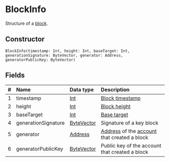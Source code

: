 # BlockInfo

Structure of a [block](/en/blockchain/block).

## Constructor

``` ride
BlockInfo(timestamp: Int, height: Int, baseTarget: Int, generationSignature: ByteVector, generator: Address, generatorPublicKey: ByteVector)
```

## Fields

|   #   | Name | Data type | Description |
| :--- | :--- | :--- | :--- |
| 1 | timestamp | [Int](/en/ride/data-types/int) | [Block timestamp](/en/blockchain/block/block-timestamp) |
| 2 | height | [Int](/en/ride/data-types/int) | [Block height](/en/blockchain/block/block-height) |
| 3 | baseTarget | [Int](/en/ride/data-types/int) | [Base target](/en/blockchain/block/block-generation/base-target) |
| 4 | generationSignature | [ByteVector](/en/ride/data-types/byte-vector) | Signature of a key block |
| 5 | generator | [Address](/en/ride/structures/common-structures/address) | [Address](/en/blockchain/account/address) of the [account](/en/blockchain/account) that created a block |
| 6 | generatorPublicKey | [ByteVector](/en/ride/data-types/byte-vector) | Public key of the account that created a block |
